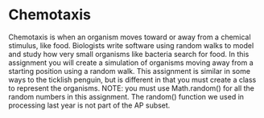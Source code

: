 Chemotaxis
==========
Chemotaxis is when an organism moves toward or away from a chemical stimulus, like food. Biologists write software using random walks to model and study how very small organisms like bacteria search for food. In this assignment you will create a simulation of organisms moving away from a starting position using a random walk. This assignment is similar in some ways to the ticklish penguin, but is different in that you must create a class to represent the organisms. NOTE: you must use Math.random() for all the random numbers in this assignment. The random() function we used in processing last year is not part of the AP subset.
